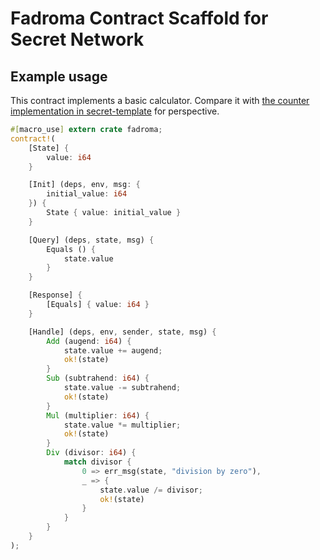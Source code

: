 # Fadroma Contract Scaffold for Secret Network

## Example usage

This contract implements a basic calculator. Compare it with
[the counter implementation in secret-template](https://github.com/enigmampc/secret-template/tree/master/src)
for perspective.

```rust
#[macro_use] extern crate fadroma;
contract!(
    [State] {
        value: i64
    }

    [Init] (deps, env, msg: {
        initial_value: i64
    }) {
        State { value: initial_value }
    }

    [Query] (deps, state, msg) {
        Equals () {
            state.value
        }
    }

    [Response] {
        [Equals] { value: i64 }
    }

    [Handle] (deps, env, sender, state, msg) {
        Add (augend: i64) {
            state.value += augend;
            ok!(state)
        }
        Sub (subtrahend: i64) {
            state.value -= subtrahend;
            ok!(state)
        }
        Mul (multiplier: i64) {
            state.value *= multiplier;
            ok!(state)
        }
        Div (divisor: i64) {
            match divisor {
                0 => err_msg(state, "division by zero"),
                _ => {
                    state.value /= divisor;
                    ok!(state)
                }
            }
        }
    }
);
```
